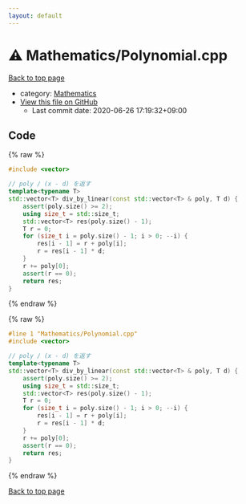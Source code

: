```yaml
---
layout: default
---
```


<!-- mathjax config similar to math.stackexchange -->
<script type="text/javascript" async
  src="https://cdnjs.cloudflare.com/ajax/libs/mathjax/2.7.5/MathJax.js?config=TeX-MML-AM_CHTML">
</script>
<script type="text/x-mathjax-config">
  MathJax.Hub.Config({
    TeX: { equationNumbers: { autoNumber: "AMS" }},
    tex2jax: {
      inlineMath: [ ['$','$'] ],
      processEscapes: true
    },
    "HTML-CSS": { matchFontHeight: false },
    displayAlign: "left",
    displayIndent: "2em"
  });
</script>

<script type="text/javascript" src="https://cdnjs.cloudflare.com/ajax/libs/jquery/3.4.1/jquery.min.js"></script>
<script src="https://cdn.jsdelivr.net/npm/jquery-balloon-js@1.1.2/jquery.balloon.min.js" integrity="sha256-ZEYs9VrgAeNuPvs15E39OsyOJaIkXEEt10fzxJ20+2I=" crossorigin="anonymous"></script>
<script type="text/javascript" src="../../assets/js/copy-button.js"></script>
<link rel="stylesheet" href="../../assets/css/copy-button.css" />


# :warning: Mathematics/Polynomial.cpp

<a href="../../index.html">Back to top page</a>

* category: <a href="../../index.html#540b21ecdb276f5087ee585cedd6d5d0">Mathematics</a>
* <a href="{{ site.github.repository_url }}/blob/master/Mathematics/Polynomial.cpp">View this file on GitHub</a>
    - Last commit date: 2020-06-26 17:19:32+09:00




## Code

<a id="unbundled"></a>
{% raw %}
```cpp
#include <vector>

// poly / (x - d) を返す
template<typename T>
std::vector<T> div_by_linear(const std::vector<T> & poly, T d) {
	assert(poly.size() >= 2);
	using size_t = std::size_t;
	std::vector<T> res(poly.size() - 1);
	T r = 0;
	for (size_t i = poly.size() - 1; i > 0; --i) {
		res[i - 1] = r + poly[i];
		r = res[i - 1] * d;
	}
	r += poly[0];
	assert(r == 0);
	return res;
}
```
{% endraw %}

<a id="bundled"></a>
{% raw %}
```cpp
#line 1 "Mathematics/Polynomial.cpp"
#include <vector>

// poly / (x - d) を返す
template<typename T>
std::vector<T> div_by_linear(const std::vector<T> & poly, T d) {
	assert(poly.size() >= 2);
	using size_t = std::size_t;
	std::vector<T> res(poly.size() - 1);
	T r = 0;
	for (size_t i = poly.size() - 1; i > 0; --i) {
		res[i - 1] = r + poly[i];
		r = res[i - 1] * d;
	}
	r += poly[0];
	assert(r == 0);
	return res;
}

```
{% endraw %}

<a href="../../index.html">Back to top page</a>

